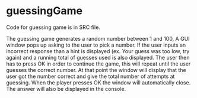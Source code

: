 # guessingGame

Code for guessing game is in SRC file.

The guessing game generates a random number between 1 and 100, A GUI window pops up asking to the user to pick a number. If the user inputs an incorrect response
than a hint is displayed (ex. Your guess was too low, try again) and a running total of guesses used is also displayed. The user then has to press OK in order to continue
the game, this will repeat until the user guesses the correct number. At that point the window will display that the user got the number correct and give the total 
number of attempts at guessing. When the player presses OK the window will automatically close. The answer will also be displayed in the console. 
